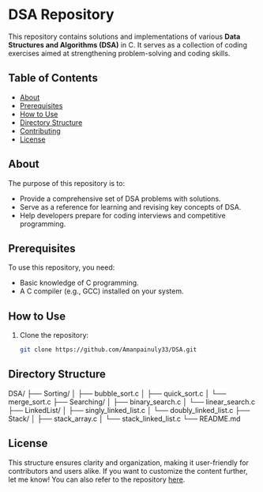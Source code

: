 # DSA Repository

This repository contains solutions and implementations of various **Data Structures and Algorithms (DSA)** in C. It serves as a collection of coding exercises aimed at strengthening problem-solving and coding skills.

## Table of Contents

- [About](#about)
- [Prerequisites](#prerequisites)
- [How to Use](#how-to-use)
- [Directory Structure](#directory-structure)
- [Contributing](#contributing)
- [License](#license)

## About

The purpose of this repository is to:
- Provide a comprehensive set of DSA problems with solutions.
- Serve as a reference for learning and revising key concepts of DSA.
- Help developers prepare for coding interviews and competitive programming.

## Prerequisites

To use this repository, you need:
- Basic knowledge of C programming.
- A C compiler (e.g., GCC) installed on your system.

## How to Use

1. Clone the repository:
   ```bash
   git clone https://github.com/Amanpainuly33/DSA.git

## Directory Structure

DSA/
├── Sorting/
│   ├── bubble_sort.c
│   ├── quick_sort.c
│   └── merge_sort.c
├── Searching/
│   ├── binary_search.c
│   └── linear_search.c
├── LinkedList/
│   ├── singly_linked_list.c
│   └── doubly_linked_list.c
├── Stack/
│   ├── stack_array.c
│   └── stack_linked_list.c
└── README.md

## License

This structure ensures clarity and organization, making it user-friendly for contributors and users alike. If you want to customize the content further, let me know! You can also refer to the repository [here](https://github.com/Amanpainuly33/DSA).

